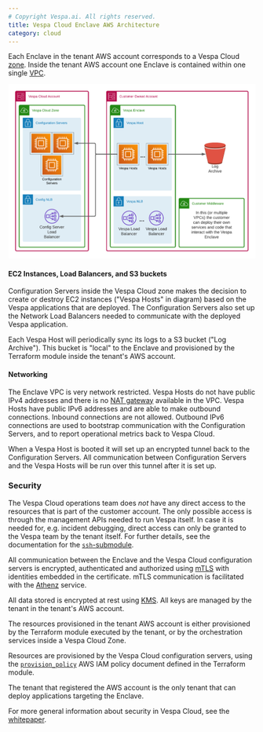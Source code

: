 ```yaml
---
# Copyright Vespa.ai. All rights reserved.
title: Vespa Cloud Enclave AWS Architecture
category: cloud
---
```


Each Enclave in the tenant AWS account corresponds to a Vespa Cloud
[zone](https://cloud.vespa.ai/en/en/reference/zones.html). Inside the tenant AWS account one Enclave is
contained within one single
[VPC](https://docs.aws.amazon.com/vpc/latest/userguide/what-is-amazon-vpc.html).

![Enclave architecture](/assets/img/vespa-cloud-enclave-aws.png)

#### EC2 Instances, Load Balancers, and S3 buckets

Configuration Servers inside the Vespa Cloud zone makes the decision to create
or destroy EC2 instances ("Vespa Hosts" in diagram) based on the Vespa
applications that are deployed. The Configuration Servers also set up the
Network Load Balancers needed to communicate with the deployed Vespa
application.

Each Vespa Host will periodically sync its logs to a S3 bucket ("Log Archive").
This bucket is "local" to the Enclave and provisioned by the Terraform module
inside the tenant's AWS account.

#### Networking

The Enclave VPC is very network restricted. Vespa Hosts do not have public IPv4
addresses and there is no
[NAT gateway](https://docs.aws.amazon.com/vpc/latest/userguide/vpc-nat-gateway.html)
available in the VPC. Vespa Hosts have public IPv6 addresses and are able to
make outbound connections. Inbound connections are not allowed. Outbound IPv6
connections are used to bootstrap communication with the Configuration Servers,
and to report operational metrics back to Vespa Cloud.

When a Vespa Host is booted it will set up an encrypted tunnel back to the
Configuration Servers. All communication between Configuration Servers and the
Vespa Hosts will be run over this tunnel after it is set up.

### Security

The Vespa Cloud operations team does _not_ have any direct access to the
resources that is part of the customer account. The only possible access is
through the management APIs needed to run Vespa itself. In case it is needed
for, e.g. incident debugging, direct access can only be granted to the Vespa
team by the tenant itself. For further details, see the documentation for the
[`ssh`-submodule](https://registry.terraform.io/modules/vespa-cloud/enclave/aws/latest/submodules/ssh).

All communication between the Enclave and the Vespa Cloud configuration servers
is encrypted, authenticated and authorized using
[mTLS](https://en.wikipedia.org/wiki/Mutual_authentication#mTLS) with identities
embedded in the certificate. mTLS communication is facilitated with the
[Athenz](https://www.athenz.io/) service.

All data stored is encrypted at rest using
[KMS](https://docs.aws.amazon.com/kms/latest/developerguide/overview.html). All
keys are managed by the tenant in the tenant's AWS account.

The resources provisioned in the tenant AWS account is either provisioned by the
Terraform module executed by the tenant, or by the orchestration services inside
a Vespa Cloud Zone.

Resources are provisioned by the Vespa Cloud configuration servers, using the
[`provision_policy`](https://github.com/vespa-cloud/terraform-aws-enclave/blob/main/modules/provision/main.tf)
AWS IAM policy document defined in the Terraform module.

The tenant that registered the AWS account is the only tenant that can deploy
applications targeting the Enclave.

For more general information about security in Vespa Cloud, see the
[whitepaper](https://cloud.vespa.ai/en/security/whitepaper).
